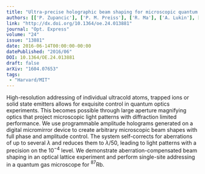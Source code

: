 ```yaml
---
title: "Ultra-precise holographic beam shaping for microscopic quantum control"
authors: [['P. Zupancic'], ['P. M. Preiss'], ['R. Ma'], ['A. Lukin'], ['M. Eric Tai'], ['M. Rispoli'], ['R. Islam', 'krislam'], ['M. Greiner']]
link: "http://dx.doi.org/10.1364/oe.24.013881"
journal: "Opt. Express"
volume: "24"
issue: "13881"
date: 2016-06-14T00:00:00-00:00
datePublished: "2016/06"
DOI: 10.1364/OE.24.013881
draft: false
arXiv: "1604.07653"
tags:
 - "Harvard/MIT"
---
```



High-resolution addressing of individual ultracold atoms, trapped ions or
solid state emitters allows for exquisite control in quantum optics
experiments. This becomes possible through large aperture magnifying optics
that project microscopic light patterns with diffraction limited performance.
We use programmable amplitude holograms generated on a digital micromirror
device to create arbitrary microscopic beam shapes with full phase and
amplitude control. The system self-corrects for aberrations of up to several
$\lambda$ and reduces them to $\lambda/50$, leading to light patterns with a
precision on the $10^{-4}$ level. We demonstrate aberration-compensated beam
shaping in an optical lattice experiment and perform single-site addressing in
a quantum gas microscope for $^{87}$Rb.
